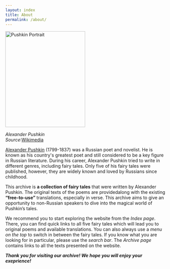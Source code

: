 ```yaml
---
layout: index
title: About
permalink: /about/
---
```



<img src="https://upload.wikimedia.org/wikipedia/commons/thumb/5/56/Kiprensky_Pushkin.jpg/540px-Kiprensky_Pushkin.jpg" alt="Pushkin Portrait" width="250" height="300">

*Alexander Pushkin*  
*Source*:<a href="https://upload.wikimedia.org/wikipedia/commons/thumb/5/56/Kiprensky_Pushkin.jpg/540px-Kiprensky_Pushkin.jpg">Wikimedia</a>

[Alexander Pushkin](https://en.wikipedia.org/wiki/Alexander_Pushkin) (1799-1837) was a Russian poet and novelist. He is known as his country's greatest poet and still considered to be a key figure in Russian literature. During his career, Alexander Pushkin tried to write in different genres, including fairy tales. Only five of his fairy tales were published, however, they are widely known and loved by Russians since childhood.

This archive is **a collection of fairy tales** that were written by Alexander Pushkin. The original texts of the poems are providedalong with the existing **“free-to-use”** translations, especially in verse. This archive aims to give an opportunity to non-Russian speakers to dive into the magical world of Pushkin’s tales.

We recommend you to start exploring the website from the *Index page*. There, you can find quick links to all five fairy tales which will lead you to original poems and available translations. You can also always use a *menu on the top* to switch in between the fairy tales. If you know what you are looking for in particular, please use the *search bar*. The *Archive page* contains links to all the texts presented on the website.

***Thank you for visiting our archive! We hope you will enjoy your exeprience!***

